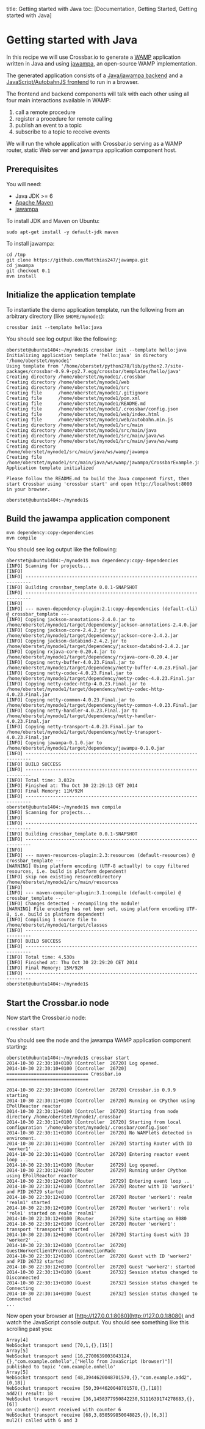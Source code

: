 title: Getting started with Java
toc: [Documentation, Getting Started, Getting started with Java]

# Getting started with Java

In this recipe we will use Crossbar.io to generate a [WAMP](http://wamp.ws/) application written in Java and using [jawampa](https://github.com/Matthias247/jawampa), an open-source WAMP implementation.

The generated application consists of a [Java/jawampa backend](https://github.com/crossbario/crossbar/blob/master/crossbar/templates/hello/java/src/main/java/ws/wamp/jawampa/CrossbarExample.java) and a [JavaScript/AutobahnJS frontend](https://github.com/crossbario/crossbar/blob/master/crossbar/templates/hello/java/web/index.html) to run in a browser.

The frontend and backend components will talk with each other using all four main interactions available in WAMP:

1. call a remote procedure
2. register a procedure for remote calling
3. publish an event to a topic
4. subscribe to a topic to receive events

We will run the whole application with Crossbar.io serving as a WAMP router, static Web server and jawampa application component host.

## Prerequisites

You will need:

* Java JDK >= 6
* [Apache Maven](http://maven.apache.org/)
* [jawampa](https://github.com/Matthias247/jawampa)

To install JDK and Maven on Ubuntu:

    sudo apt-get install -y default-jdk maven

To install jawampa:

    cd /tmp
    git clone https://github.com/Matthias247/jawampa.git
    cd jawampa
    git checkout 0.1
    mvn install

## Initialize the application template

To instantiate the demo application template, run the following from an arbitrary directory (like `$HOME/mynode1`):

    crossbar init --template hello:java

You should see log output like the following:

```console
oberstet@ubuntu1404:~/mynode1$ crossbar init --template hello:java
Initializing application template 'hello:java' in directory '/home/oberstet/mynode1'
Using template from '/home/oberstet/python278/lib/python2.7/site-packages/crossbar-0.9.9-py2.7.egg/crossbar/templates/hello/java'
Creating directory /home/oberstet/mynode1/.crossbar
Creating directory /home/oberstet/mynode1/web
Creating directory /home/oberstet/mynode1/src
Creating file      /home/oberstet/mynode1/.gitignore
Creating file      /home/oberstet/mynode1/pom.xml
Creating file      /home/oberstet/mynode1/README.md
Creating file      /home/oberstet/mynode1/.crossbar/config.json
Creating file      /home/oberstet/mynode1/web/index.html
Creating file      /home/oberstet/mynode1/web/autobahn.min.js
Creating directory /home/oberstet/mynode1/src/main
Creating directory /home/oberstet/mynode1/src/main/java
Creating directory /home/oberstet/mynode1/src/main/java/ws
Creating directory /home/oberstet/mynode1/src/main/java/ws/wamp
Creating directory /home/oberstet/mynode1/src/main/java/ws/wamp/jawampa
Creating file      /home/oberstet/mynode1/src/main/java/ws/wamp/jawampa/CrossbarExample.java
Application template initialized

Please follow the README.md to build the Java component first, then start Crossbar using 'crossbar start' and open http://localhost:8080 in your browser.

oberstet@ubuntu1404:~/mynode1$
```

## Build the jawampa application component

    mvn dependency:copy-dependencies
    mvn compile

You should see log output like the following:

```console
oberstet@ubuntu1404:~/mynode1$ mvn dependency:copy-dependencies
[INFO] Scanning for projects...
[INFO]
[INFO] ------------------------------------------------------------------------
[INFO] Building crossbar_template 0.0.1-SNAPSHOT
[INFO] ------------------------------------------------------------------------
[INFO]
[INFO] --- maven-dependency-plugin:2.1:copy-dependencies (default-cli) @ crossbar_template ---
[INFO] Copying jackson-annotations-2.4.0.jar to /home/oberstet/mynode1/target/dependency/jackson-annotations-2.4.0.jar
[INFO] Copying jackson-core-2.4.2.jar to /home/oberstet/mynode1/target/dependency/jackson-core-2.4.2.jar
[INFO] Copying jackson-databind-2.4.2.jar to /home/oberstet/mynode1/target/dependency/jackson-databind-2.4.2.jar
[INFO] Copying rxjava-core-0.20.4.jar to /home/oberstet/mynode1/target/dependency/rxjava-core-0.20.4.jar
[INFO] Copying netty-buffer-4.0.23.Final.jar to /home/oberstet/mynode1/target/dependency/netty-buffer-4.0.23.Final.jar
[INFO] Copying netty-codec-4.0.23.Final.jar to /home/oberstet/mynode1/target/dependency/netty-codec-4.0.23.Final.jar
[INFO] Copying netty-codec-http-4.0.23.Final.jar to /home/oberstet/mynode1/target/dependency/netty-codec-http-4.0.23.Final.jar
[INFO] Copying netty-common-4.0.23.Final.jar to /home/oberstet/mynode1/target/dependency/netty-common-4.0.23.Final.jar
[INFO] Copying netty-handler-4.0.23.Final.jar to /home/oberstet/mynode1/target/dependency/netty-handler-4.0.23.Final.jar
[INFO] Copying netty-transport-4.0.23.Final.jar to /home/oberstet/mynode1/target/dependency/netty-transport-4.0.23.Final.jar
[INFO] Copying jawampa-0.1.0.jar to /home/oberstet/mynode1/target/dependency/jawampa-0.1.0.jar
[INFO] ------------------------------------------------------------------------
[INFO] BUILD SUCCESS
[INFO] ------------------------------------------------------------------------
[INFO] Total time: 3.032s
[INFO] Finished at: Thu Oct 30 22:29:13 CET 2014
[INFO] Final Memory: 11M/92M
[INFO] ------------------------------------------------------------------------
oberstet@ubuntu1404:~/mynode1$ mvn compile
[INFO] Scanning for projects...
[INFO]
[INFO] ------------------------------------------------------------------------
[INFO] Building crossbar_template 0.0.1-SNAPSHOT
[INFO] ------------------------------------------------------------------------
[INFO]
[INFO] --- maven-resources-plugin:2.3:resources (default-resources) @ crossbar_template ---
[WARNING] Using platform encoding (UTF-8 actually) to copy filtered resources, i.e. build is platform dependent!
[INFO] skip non existing resourceDirectory /home/oberstet/mynode1/src/main/resources
[INFO]
[INFO] --- maven-compiler-plugin:3.1:compile (default-compile) @ crossbar_template ---
[INFO] Changes detected - recompiling the module!
[WARNING] File encoding has not been set, using platform encoding UTF-8, i.e. build is platform dependent!
[INFO] Compiling 1 source file to /home/oberstet/mynode1/target/classes
[INFO] ------------------------------------------------------------------------
[INFO] BUILD SUCCESS
[INFO] ------------------------------------------------------------------------
[INFO] Total time: 4.530s
[INFO] Finished at: Thu Oct 30 22:29:20 CET 2014
[INFO] Final Memory: 15M/92M
[INFO] ------------------------------------------------------------------------
oberstet@ubuntu1404:~/mynode1$
```

## Start the Crossbar.io node

Now start the Crossbar.io node:

    crossbar start

You should see the node and the jawampa WAMP application component starting:

```console
oberstet@ubuntu1404:~/mynode1$ crossbar start
2014-10-30 22:30:10+0100 [Controller  26720] Log opened.
2014-10-30 22:30:10+0100 [Controller  26720] ============================== Crossbar.io ==============================

2014-10-30 22:30:10+0100 [Controller  26720] Crossbar.io 0.9.9 starting
2014-10-30 22:30:11+0100 [Controller  26720] Running on CPython using EPollReactor reactor
2014-10-30 22:30:11+0100 [Controller  26720] Starting from node directory /home/oberstet/mynode1/.crossbar
2014-10-30 22:30:11+0100 [Controller  26720] Starting from local configuration '/home/oberstet/mynode1/.crossbar/config.json'
2014-10-30 22:30:11+0100 [Controller  26720] No WAMPlets detected in enviroment.
2014-10-30 22:30:11+0100 [Controller  26720] Starting Router with ID 'worker1' ..
2014-10-30 22:30:11+0100 [Controller  26720] Entering reactor event loop ...
2014-10-30 22:30:11+0100 [Router      26729] Log opened.
2014-10-30 22:30:12+0100 [Router      26729] Running under CPython using EPollReactor reactor
2014-10-30 22:30:12+0100 [Router      26729] Entering event loop ..
2014-10-30 22:30:12+0100 [Controller  26720] Router with ID 'worker1' and PID 26729 started
2014-10-30 22:30:12+0100 [Controller  26720] Router 'worker1': realm 'realm1' started
2014-10-30 22:30:12+0100 [Controller  26720] Router 'worker1': role 'role1' started on realm 'realm1'
2014-10-30 22:30:12+0100 [Router      26729] Site starting on 8080
2014-10-30 22:30:12+0100 [Controller  26720] Router 'worker1': transport 'transport1' started
2014-10-30 22:30:12+0100 [Controller  26720] Starting Guest with ID 'worker2' ..
2014-10-30 22:30:12+0100 [Controller  26720] GuestWorkerClientProtocol.connectionMade
2014-10-30 22:30:12+0100 [Controller  26720] Guest with ID 'worker2' and PID 26732 started
2014-10-30 22:30:12+0100 [Controller  26720] Guest 'worker2': started
2014-10-30 22:30:13+0100 [Guest       26732] Session status changed to Disconnected
2014-10-30 22:30:13+0100 [Guest       26732] Session status changed to Connecting
2014-10-30 22:30:14+0100 [Guest       26732] Session status changed to Connected
...
```

Now open your browser at [http://127.0.0.1:8080](http://127.0.0.1:8080) and watch the JavaScript console output. You should see something like this scrolling past you:

```
Array[4]
WebSocket transport send [70,1,{},[15]]
Array[5]
WebSocket transport send [16,2700639003043124,{},"com.example.onhello",["Hello from JavaScript (browser)"]]
published to topic 'com.example.onhello'
Array[5]
WebSocket transport send [48,3944620048701570,{},"com.example.add2",[0,18]]
WebSocket transport receive [50,3944620048701570,{},[18]]
add2() result: 18
WebSocket transport receive [36,1458377950842230,5111639174278683,{},[6]]
on_counter() event received with counter 6
WebSocket transport receive [68,3,850599850048825,{},[6,3]]
mul2() called with 6 and 3
```
